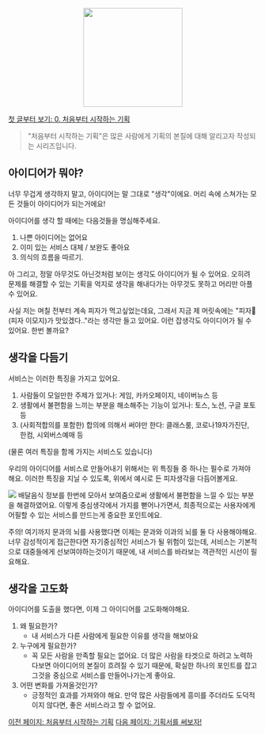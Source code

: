 
<p align="center"><img src="https://i.imgur.com/wUFdbUb.png" width="200px"></p>

[첫 글부터 보기: 0. 처음부터 시작하는 기획](../)
> "처음부터 시작하는 기획"은  많은 사람에게 기획의 본질에 대해 알리고자 작성되는 시리즈입니다. 

## 아이디어가 뭐야?
너무 무겁게 생각하지 말고, 아이디어는 말 그대로 "생각"이에요. 머리 속에 스쳐가는 모든 것들이 아이디어가 되는거에요!

아이디어를 생각 할 때에는 다음것들을 명심해주세요.
1. 나쁜 아이디어는 없어요 
2. 이미 있는 서비스 대체 / 보완도 좋아요  
3. 의식의 흐름을 따르기.

아 그리고, 정말 아무것도 아닌것처럼 보이는 생각도 아이디어가 될 수 있어요. 오히려 문제를 해결할 수 있는 기획을 억지로 생각을 해내다가는 아무것도 못하고 머리만 아플 수 있어요.

사실 저는 며칠 전부터 계속 피자가 먹고싶었는데요, 그래서 지금 제 머릿속에는 "피자🍕(피자 이모지)가 맛있겠다.."라는 생각만 들고 있어요. 이런 잡생각도 아이디어가 될 수 있어요. 한번 볼까요?

## 생각을 다듬기
서비스는 이러한 특징을 가지고 있어요.
1. 사람들이 모일만한 주제가 있거나: 게임, 카카오페이지, 네이버뉴스 등
2. 생활에서 불편함을 느끼는 부분을 해소해주는 기능이 있거나: 토스, 노션, 구글 포토 등
3. (사회적합의를 포함한) 합의에 의해서 써야만 한다: 클래스룸, 코로나19자가진단, 한컴, 시외버스예매 등

(물론 여러 특징을 함께 가지는 서비스도 있습니다)

우리의 아이디어를 서비스로 만들어내기 위해서는 위 특징들 중 하나는 필수로 가져야 해요. 이러한 특징을 지닐 수 있도록, 위에서 예시로 든 피자생각을 다듬어볼게요.

![](https://i.imgur.com/8egn6gY.png)
배달음식 정보를 한번에 모아서 보여줌으로써 생활에서 불편함을 느낄 수 있는 부분을 해결하였어요. 이렇게 중심생각에서 가지를 뻗어나가면서, 최종적으로는 사용자에게 어필할 수 있는 서비스를 만드는게 중요한 포인트에요.

주의! 여기까지 문과의 뇌를 사용했다면 이제는 문과와 이과의 뇌를 둘 다 사용해야해요. 너무 감성적이게 접근한다면 자기중심적인 서비스가 될 위험이 있는데, 서비스는 기본적으로 대중들에게 선보여야하는것이기 때문에, 내 서비스를 바라보는 객관적인 시선이 필요해요.

## 생각을 고도화
아이디어를 도출을 했다면, 이제 그 아이디어를 고도화해야해요.

1. 왜 필요한가?
	- 내 서비스가 다른 사람에게 필요한 이유를 생각을 해보아요
2. 누구에게 필요한가?
	- 꼭 모든 사람을 만족할 필요는 없어요. 더 많은 사람을 타겟으로 하려고 노력하다보면 아이디어의 본질이 흐려질 수 있기 때문에, 확실한 하나의 포인트를 잡고 그것을 중심으로 서비스를 만들어나가는게 좋아요.
3. 어떤 변화를 가져올것인가?
	- 긍정적인 효과를 가져와야 해요. 만약 많은 사람들에게 흥미를 주더라도 도덕적이지 않다면, 좋은 서비스라고 할 수 없어요.

[이전 페이지: 처음부터 시작하는 기획](./)
[다음 페이지: 기획서를 써보자!](./기획서를_써보자.html)
<!--stackedit_data:
eyJoaXN0b3J5IjpbMTQxMDI0ODYxOCwxODMxMzc1NzY0LC02ND
c2MTczOCwxMzc4MDQ3NjgxLC0xNzk2MzkxNzE0LDE5ODU2NzMy
MDgsLTE0MTAwNzkxNjcsMTQ0ODUwMDE4MSwtMTUyNTUxOTQxOS
wxODA2NTU2NzgxLDQ3MzE2NDMzNF19
-->